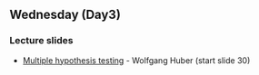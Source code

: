 ## Wednesday (Day3)

### Lecture slides

- [Multiple hypothesis testing](https://github.com.grimbough/CSAMA/lecture/1-monday/lecture-04-testing/testing.pdf) - Wolfgang Huber (start slide 30)
